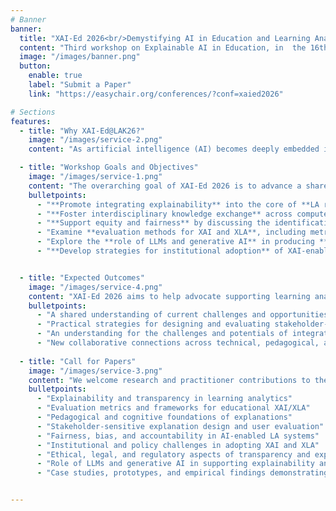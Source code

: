 ```yaml
---
# Banner
banner:
  title: "XAI-Ed 2026<br/>Demystifying AI in Education and Learning Analytics through Explainability, Agency, and Transparency"
  content: "Third workshop on Explainable AI in Education, in  the 16th International Conference on Learning Analytics & Knowledge (LAK 2026), Bergen, Norway, 27 April-01 MAy 2026"
  image: "/images/banner.png"
  button:
    enable: true
    label: "Submit a Paper"
    link: "https://easychair.org/conferences/?conf=xaied2026"

# Sections
features:
  - title: "Why XAI-Ed@LAK26?"
    image: "/images/service-2.png"
    content: "As artificial intelligence (AI) becomes deeply embedded in educational technologies and Learning Analytics (LA), the demand for transparency, trust, and fairness has never been greater. Yet, explainability remains an underexplored dimension of LA practice. Many analytics and AI models still operate as opaque “black boxes,” limiting educators’ and learners’ ability to interpret results, act upon insights, or evaluate fairness.\nThe XAI-Ed 2026 workshop responds to this challenge by positioning Explainable AI (XAI) and Explainable Learning Analytics (XLA) as essential enablers of trustworthy, participatory, and equitable education. It brings together researchers and practitioners to bridge the gap between algorithmic predictions and stakeholder understanding, linking technical advances in model interpretability with pedagogical principles, ethical responsibility, and institutional practice.\nThrough presentations, panels, and collaborative sessions, the workshop will explore approaches ranging from intrinsic and post-hoc explainability to the use of large language models (LLMs) for adaptive explanations. It will foreground issues of bias, accountability, evaluation, and compliance, and emphasize stakeholder-sensitive, actionable explanations that empower educators and learners to make informed decisions."

  - title: "Workshop Goals and Objectives"
    image: "/images/service-1.png"
    content: "The overarching goal of XAI-Ed 2026 is to advance a shared agenda for human-centered, explainable learning analytics. Specifically, the workshop seeks to:"
    bulletpoints:
      - "**Promote integrating explainability** into the core of **LA research and practice**, promoting interpretability and stakeholder empowerment rather than post-hoc justification."
      - "**Foster interdisciplinary knowledge exchange** across computer science, pedagogy, ethics, and institutional policy to co-design explainable and trustworthy systems."
      - "**Support equity and fairness** by discussing the identification and mitigation of  algorithmic bias in educational analytics."
      - "Examine **evaluation methods for XAI and XLA**, including metrics for explanation faithfulness, usefulness, and usability."
      - "Explore the **role of LLMs and generative AI** in producing **stakeholder-aware**, **personalized** explanations."
      - "**Develop strategies for institutional adoption** of XAI-enabled learning analytics that align with educational values and regulatory frameworks."


  - title: "Expected Outcomes"
    image: "/images/service-4.png"
    content: "XAI-Ed 2026 aims to help advocate supporting learning analytics with a transparent, participatory, and ethically grounded practice, one that delivers not only accurate predictions but also actionable, explainable, and equitable insights that strengthen learner and educator agency. By the end of the workshop, participants will have:"
    bulletpoints:
      - "A shared understanding of current challenges and opportunities in XAI and XLA."
      - "Practical strategies for designing and evaluating stakeholder-sensitive explanations."
      - "An understanding for the challenges and potentials of integrating explainability into institutional analytics and policy frameworks."
      - "New collaborative connections across technical, pedagogical, and policy domains."
    
  - title: "Call for Papers"
    image: "/images/service-3.png"
    content: "We welcome research and practitioner contributions to the workshop, as full papers or short ones (positional papers, conceptual papers, or practitioner reports). Contributions are invited on (but not limited to) the following topics. More details on the CfP and the submission [here](https://easychair.org/conferences/?conf=xaied2026)"
    bulletpoints:
      - "Explainability and transparency in learning analytics"
      - "Evaluation metrics and frameworks for educational XAI/XLA"
      - "Pedagogical and cognitive foundations of explanations"
      - "Stakeholder-sensitive explanation design and user evaluation"
      - "Fairness, bias, and accountability in AI-enabled LA systems"
      - "Institutional and policy challenges in adopting XAI and XLA"
      - "Ethical, legal, and regulatory aspects of transparency and explainability in LA"
      - "Role of LLMs and generative AI in supporting explainability and learner reflection in LA"
      - "Case studies, prototypes, and empirical findings demonstrating XAI/XLA in educational contexts"


---
```

